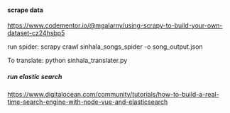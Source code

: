 #### scrape data #####
https://www.codementor.io/@mgalarny/using-scrapy-to-build-your-own-dataset-cz24hsbp5

run spider:
scrapy crawl sinhala_songs_spider -o song_output.json

To translate:
python sinhala_translater.py

##### run elastic search ######
https://www.digitalocean.com/community/tutorials/how-to-build-a-real-time-search-engine-with-node-vue-and-elasticsearch
